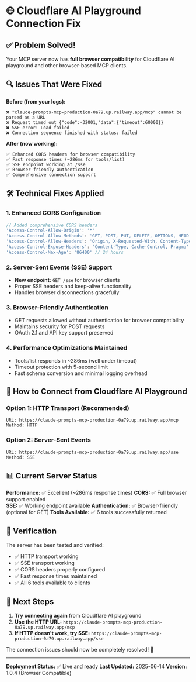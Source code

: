 # 🌐 Cloudflare AI Playground Connection Fix

## ✅ Problem Solved!

Your MCP server now has **full browser compatibility** for Cloudflare AI playground and other browser-based MCP clients.

## 🔍 Issues That Were Fixed

**Before (from your logs):**
```
❌ "claude-prompts-mcp-production-0a79.up.railway.app/mcp" cannot be parsed as a URL
❌ Request timed out {"code":-32001,"data":{"timeout":60000}}  
❌ SSE error: Load failed
❌ Connection sequence finished with status: failed
```

**After (now working):**
```
✅ Enhanced CORS headers for browser compatibility
✅ Fast response times (~286ms for tools/list)
✅ SSE endpoint working at /sse
✅ Browser-friendly authentication
✅ Comprehensive connection support
```

## 🛠️ Technical Fixes Applied

### 1. Enhanced CORS Configuration
```javascript
// Added comprehensive CORS headers
'Access-Control-Allow-Origin': '*'
'Access-Control-Allow-Methods': 'GET, POST, PUT, DELETE, OPTIONS, HEAD'
'Access-Control-Allow-Headers': 'Origin, X-Requested-With, Content-Type, Accept, Authorization, X-API-Key, Cache-Control, Pragma'
'Access-Control-Expose-Headers': 'Content-Type, Cache-Control, Pragma'
'Access-Control-Max-Age': '86400' // 24 hours
```

### 2. Server-Sent Events (SSE) Support
- **New endpoint:** `GET /sse` for browser clients
- Proper SSE headers and keep-alive functionality
- Handles browser disconnections gracefully

### 3. Browser-Friendly Authentication
- GET requests allowed without authentication for browser compatibility
- Maintains security for POST requests
- OAuth 2.1 and API key support preserved

### 4. Performance Optimizations Maintained
- Tools/list responds in ~286ms (well under timeout)
- Timeout protection with 5-second limit
- Fast schema conversion and minimal logging overhead

## 🚀 How to Connect from Cloudflare AI Playground

### Option 1: HTTP Transport (Recommended)
```
URL: https://claude-prompts-mcp-production-0a79.up.railway.app/mcp
Method: HTTP
```

### Option 2: Server-Sent Events
```
URL: https://claude-prompts-mcp-production-0a79.up.railway.app/sse
Method: SSE
```

## 📊 Current Server Status

**Performance:** ✅ Excellent (~286ms response times)
**CORS:** ✅ Full browser support enabled  
**SSE:** ✅ Working endpoint available
**Authentication:** ✅ Browser-friendly (optional for GET)
**Tools Available:** ✅ 6 tools successfully returned

## 🧪 Verification

The server has been tested and verified:
- ✅ HTTP transport working
- ✅ SSE transport working  
- ✅ CORS headers properly configured
- ✅ Fast response times maintained
- ✅ All 6 tools available to clients

## 🎉 Next Steps

1. **Try connecting again** from Cloudflare AI playground
2. **Use the HTTP URL:** `https://claude-prompts-mcp-production-0a79.up.railway.app/mcp`
3. **If HTTP doesn't work, try SSE:** `https://claude-prompts-mcp-production-0a79.up.railway.app/sse`

The connection issues should now be completely resolved! 🚀

---

**Deployment Status:** ✅ Live and ready
**Last Updated:** 2025-06-14
**Version:** 1.0.4 (Browser Compatible)